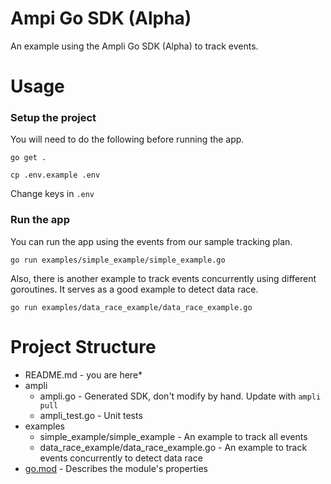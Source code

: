 # Ampi Go SDK (Alpha)

An example using the Ampli Go SDK (Alpha) to track events.

# Usage

### Setup the project 
You will need to do the following before running the app.

`go get .`

`cp .env.example .env`

Change keys in `.env`

### Run the app

You can run the app using the events from our sample tracking plan. 

```shell
go run examples/simple_example/simple_example.go
```
Also, there is another example to track events concurrently using different goroutines. It serves as a good example to detect data race. 

```shell
go run examples/data_race_example/data_race_example.go
```

# Project Structure
- README.md - you are here*
- ampli
  - ampli.go - Generated SDK, don't modify by hand. Update with `ampli pull`
  - ampli_test.go - Unit tests 
- examples
  - simple_example/simple_example - An example to track all events
  - data_race_example/data_race_example.go - An example to track events concurrently to detect data race
- [go.mod](https://go.dev/doc/modules/gomod-ref) - Describes the module's properties
